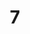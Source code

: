 ---
layout: painting
title: 7
image: /images/paintings/mdf/JRB Web 07-min.jpg
dimensions: 300mm x 300mm
media: Acrylic on MDF
group: MDF
---